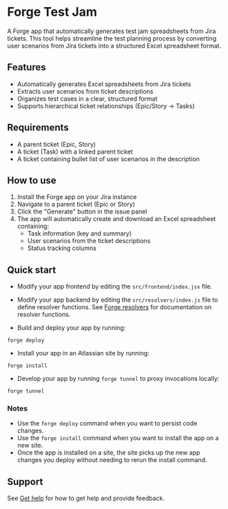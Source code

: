 # Forge Test Jam

A Forge app that automatically generates test jam spreadsheets from Jira tickets. This tool helps streamline the test planning process by converting user scenarios from Jira tickets into a structured Excel spreadsheet format.

## Features

- Automatically generates Excel spreadsheets from Jira tickets
- Extracts user scenarios from ticket descriptions
- Organizes test cases in a clear, structured format
- Supports hierarchical ticket relationships (Epic/Story -> Tasks)

## Requirements

- A parent ticket (Epic, Story)
- A ticket (Task) with a linked parent ticket
- A ticket containing bullet list of user scenarios in the description

## How to use

1. Install the Forge app on your Jira instance
2. Navigate to a parent ticket (Epic or Story)
3. Click the "Generate" button in the issue panel
4. The app will automatically create and download an Excel spreadsheet containing:
   - Task information (key and summary)
   - User scenarios from the ticket descriptions
   - Status tracking columns

## Quick start

- Modify your app frontend by editing the `src/frontend/index.jsx` file.

- Modify your app backend by editing the `src/resolvers/index.js` file to define resolver functions. See [Forge resolvers](https://developer.atlassian.com/platform/forge/runtime-reference/custom-ui-resolver/) for documentation on resolver functions.

- Build and deploy your app by running:
```
forge deploy
```

- Install your app in an Atlassian site by running:
```
forge install
```

- Develop your app by running `forge tunnel` to proxy invocations locally:
```
forge tunnel
```

### Notes
- Use the `forge deploy` command when you want to persist code changes.
- Use the `forge install` command when you want to install the app on a new site.
- Once the app is installed on a site, the site picks up the new app changes you deploy without needing to rerun the install command.

## Support

See [Get help](https://developer.atlassian.com/platform/forge/get-help/) for how to get help and provide feedback.
